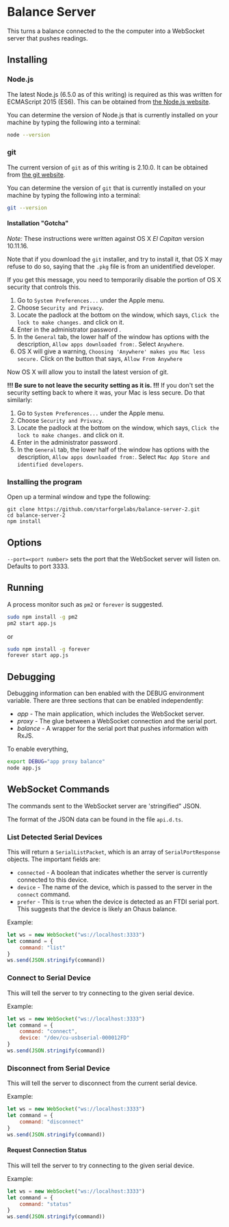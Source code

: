 # Balance Server

This turns a balance connected to the the computer into 
a WebSocket server that pushes readings. 

## Installing

### Node.js

The latest Node.js (6.5.0 as of this writing) is required as this
was written for ECMAScript 2015 (ES6). This can be obtained from
[the Node.js website](http://www.nodejs.org).

You can determine the version of Node.js  that is currently
installed on your machine by typing the following into a terminal:

``` bash
node --version
```

### git

The current version of `git` as of this writing is 2.10.0.
It can be obtained from [the git website](http://www.git-scm.com).

You can determine the version of `git`  that is currently
installed on your machine by typing the following into a terminal:

``` bash
git --version
```

#### Installation "Gotcha"

*Note:* These instructions were written against OS X *El Capitan*
version 10.11.16.

Note that if you download the `git` installer, 
and try to install it, 
that OS X may refuse to do so, 
saying that the `.pkg` file is from an unidentified developer. 

If you get this message, 
you need to temporarily disable the portion of OS X security that
controls this. 

1.  Go to `System Preferences...` under the Apple menu.
2.  Choose `Security and Privacy`.
3.  Locate the padlock at the bottom on the window, 
    which says, `Click the lock to make changes.` and click on it.
4.  Enter in the administrator password . 
5.  In the `General` tab, the lower half of the window has options
    with the description, `Allow apps downloaded from:`. 
    Select `Anywhere`. 
6.  OS X will give a warning, 
    `Choosing 'Anywhere' makes you Mac less secure.`
    Click on the button that says, `Allow From Anywhere`
    
Now OS X will allow you to install the latest version of git. 

**!!! Be sure to not leave the security setting as it is. !!!**
If you don't set the security setting back to where it was, 
your Mac is less secure. Do that similarly:

1.  Go to `System Preferences...` under the Apple menu.
2.  Choose `Security and Privacy`.
3.  Locate the padlock at the bottom on the window, 
    which says, `Click the lock to make changes.` and click on it.
4.  Enter in the administrator password . 
5.  In the `General` tab, the lower half of the window has options
    with the description, `Allow apps downloaded from:`. 
    Select `Mac App Store and identified developers`.


### Installing the program

Open up a terminal window and type the following:

```
git clone https://github.com/starforgelabs/balance-server-2.git
cd balance-server-2
npm install
```

## Options


`--port=<port number>` sets the port that the WebSocket server will 
listen on. Defaults to port 3333. 


## Running 

A process monitor such as `pm2` or `forever` is suggested. 

``` bash
sudo npm install -g pm2
pm2 start app.js
```

or

``` bash
sudo npm install -g forever
forever start app.js
```


## Debugging

Debugging information can ben enabled with the DEBUG environment
variable. There are three sections that can be enabled independently:

* *app* - The main application, which includes the WebSocket server. 
* *proxy* - The glue between a WebSocket connection and the serial port.
* *balance* - A wrapper for the serial port that pushes information
   with RxJS. 
   
To enable everything,


``` bash
export DEBUG="app proxy balance"
node app.js
```

## WebSocket Commands

The commands sent to the WebSocket server are 'stringified" JSON. 

The format of the JSON data can be found in the file `api.d.ts`.

### List Detected Serial Devices

This will return a `SerialListPacket`, which is an array of
`SerialPortResponse` objects. The important fields are:

*   `connected` - A boolean that indicates whether the server is 
    currently connected to this device.
*   `device` - The name of the device, which is passed to the 
    server in the `connect` command.
*   `prefer` - This is `true` when the device is detected as an FTDI 
    serial port. This suggests that the device is likely an
    Ohaus balance. 

Example: 

``` javascript
let ws = new WebSocket("ws://localhost:3333")
let command = { 
    command: "list"
}
ws.send(JSON.stringify(command))
```
    
### Connect to Serial Device

This will tell the server to try connecting to the given serial device.

Example: 

``` javascript
let ws = new WebSocket("ws://localhost:3333")
let command = { 
    command: "connect", 
    device: "/dev/cu-usbserial-000012FD" 
}
ws.send(JSON.stringify(command))
```
    
### Disconnect from Serial Device

This will tell the server to disconnect from the current serial device.

Example: 

``` javascript
let ws = new WebSocket("ws://localhost:3333")
let command = { 
    command: "disconnect"
}
ws.send(JSON.stringify(command))
```

#### Request Connection Status

This will tell the server to try connecting to the given serial device.

Example: 

``` javascript
let ws = new WebSocket("ws://localhost:3333")
let command = { 
    command: "status" 
}
ws.send(JSON.stringify(command))
```


